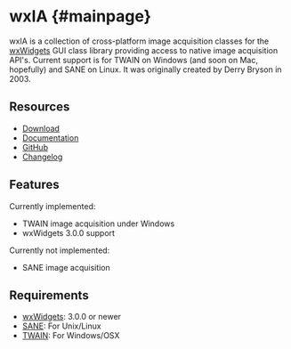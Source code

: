wxIA                  {#mainpage}
=========

wxIA is a collection of cross-platform image acquisition classes for the [wxWidgets][1] GUI class library providing access to native image acquisition API's. Current support is for TWAIN on Windows (and soon on Mac, hopefully) and SANE on Linux. It was originally created by Derry Bryson in 2003.

Resources
---------
* [Download](https://github.com/versable/wxia/releases)
* [Documentation](http://versable.github.io/wxia)
* [GitHub](https://github.com/versable/wxia)
* [Changelog](https://github.com/versable/wxia/blob/master/CHANGELOG.md#)

Features
--------
Currently implemented:
* TWAIN image acquisition under Windows
* wxWidgets 3.0.0 support

Currently not implemented:
* SANE image acquisition

Requirements
------------
* [wxWidgets][1]: 3.0.0  or newer
* [SANE][2]: For Unix/Linux
* [TWAIN][3]: For Windows/OSX

[1]: http://www.wxwidgets.org
[2]: http://sane-project.org/
[3]: http://www.twain.org/
